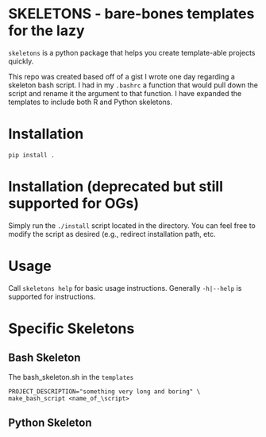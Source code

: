 # SKELETONS - bare-bones templates for the lazy

`skeletons` is a python package that helps you create template-able projects quickly.

This repo was created based off of a gist I wrote one day
regarding a skeleton bash script. I had in my `.bashrc` a 
function that would pull down the script and rename it the 
argument to that function. I have expanded the templates to 
include both R and Python skeletons.

# Installation
`pip install .`

# Installation (deprecated but still supported for OGs)

Simply run the `./install` script located in the directory.
You can feel free to modify the script as desired (e.g., 
redirect installation path, etc.

# Usage
Call `skeletons help` for basic usage instructions. Generally `-h|--help` is supported for instructions.

# Specific Skeletons

## Bash Skeleton
The bash_skeleton.sh in the `templates`
```PROJECT=\<project name\> \
PROJECT_DESCRIPTION="something very long and boring" \ 
make_bash_script <name_of_\script>
```

## Python Skeleton
